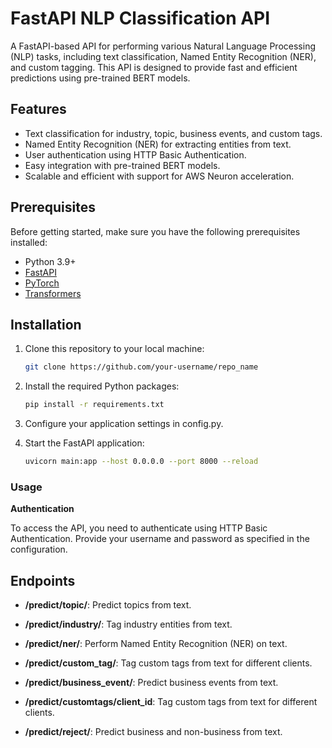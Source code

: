 # FastAPI NLP Classification API

A FastAPI-based API for performing various Natural Language Processing (NLP) tasks, including text classification, Named Entity Recognition (NER), and custom tagging. This API is designed to provide fast and efficient predictions using pre-trained BERT models.

## Features

- Text classification for industry, topic, business events, and custom tags.
- Named Entity Recognition (NER) for extracting entities from text.
- User authentication using HTTP Basic Authentication.
- Easy integration with pre-trained BERT models.
- Scalable and efficient with support for AWS Neuron acceleration.

## Prerequisites

Before getting started, make sure you have the following prerequisites installed:

- Python 3.9+
- [FastAPI](https://fastapi.tiangolo.com/)
- [PyTorch](https://pytorch.org/)
- [Transformers](https://huggingface.co/transformers/)

## Installation

1. Clone this repository to your local machine:

   ```bash
   git clone https://github.com/your-username/repo_name

2. Install the required Python packages:
    ```bash
    pip install -r requirements.txt

3. Configure your application settings in config.py.

4. Start the FastAPI application:
   ```bash
   uvicorn main:app --host 0.0.0.0 --port 8000 --reload

### Usage

**Authentication**

To access the API, you need to authenticate using HTTP Basic Authentication. Provide your username and password as specified in the configuration.

## Endpoints
- **/predict/topic/**: Predict topics from text.

- **/predict/industry/**: Tag industry entities from text.

- **/predict/ner/**: Perform Named Entity Recognition (NER) on text.

- **/predict/custom_tag/**: Tag custom tags from text for different clients.

- **/predict/business_event/**: Predict business events from text.

- **/predict/customtags/client_id**: Tag custom tags from text for different clients.

- **/predict/reject/**: Predict business and non-business from text.




